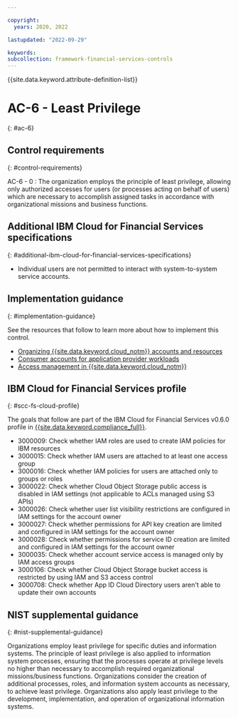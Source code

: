 ```yaml
---

copyright:
  years: 2020, 2022

lastupdated: "2022-09-29"

keywords: 
subcollection: framework-financial-services-controls
---
```


{{site.data.keyword.attribute-definition-list}}

               
# AC-6 - Least Privilege
{: #ac-6}

## Control requirements
{: #control-requirements}

AC-6 - 0
    : The organization employs the principle of least privilege, allowing only authorized accesses for users (or processes acting on behalf of users) which are necessary to accomplish assigned tasks in accordance with organizational missions and business functions.

## Additional IBM Cloud for Financial Services specifications
{: #additional-ibm-cloud-for-financial-services-specifications}

- Individual users are not permitted to interact with system-to-system service accounts.

## Implementation guidance
{: #implementation-guidance}

See the resources that follow to learn more about how to implement this control.

- [Organizing {{site.data.keyword.cloud_notm}} accounts and resources](/docs/framework-financial-services?topic=framework-financial-services-shared-account-organization)
- [Consumer accounts for application provider workloads](/docs/framework-financial-services?topic=framework-financial-services-shared-account-consumer)
- [Access management in {{site.data.keyword.cloud_notm}}](/docs/framework-financial-services?topic=framework-financial-services-shared-account-access-management)

## IBM Cloud for Financial Services profile
{: #scc-fs-cloud-profile}

The goals that follow are part of the IBM Cloud for Financial Services v0.6.0 profile in [{{site.data.keyword.compliance_full}}](/docs/security-compliance?topic=security-compliance-getting-started).

- 3000009: Check whether IAM roles are used to create IAM policies for IBM resources 
- 3000015: Check whether IAM users are attached to at least one access group 
- 3000016: Check whether IAM policies for users are attached only to groups or roles 
- 3000022: Check whether Cloud Object Storage public access is disabled in IAM settings (not applicable to ACLs managed using S3 APIs) 
- 3000026: Check whether user list visibility restrictions are configured in IAM settings for the account owner 
- 3000027: Check whether permissions for API key creation are limited and configured in IAM settings for the account owner 
- 3000028: Check whether permissions for service ID creation are limited and configured in IAM settings for the account owner 
- 3000035: Check whether account service access is managed only by IAM access groups 
- 3000106: Check whether Cloud Object Storage bucket access is restricted by using IAM and S3 access control 
- 3000708: Check whether App ID Cloud Directory users aren't able to update their own accounts

## NIST supplemental guidance
{: #nist-supplemental-guidance}

Organizations employ least privilege for specific duties and information systems. The principle of least privilege is also applied to information system processes, ensuring that the processes operate at privilege levels no higher than necessary to accomplish required organizational missions/business functions. Organizations consider the creation of additional processes, roles, and information system accounts as necessary, to achieve least privilege. Organizations also apply least privilege to the development, implementation, and operation of organizational information systems.



